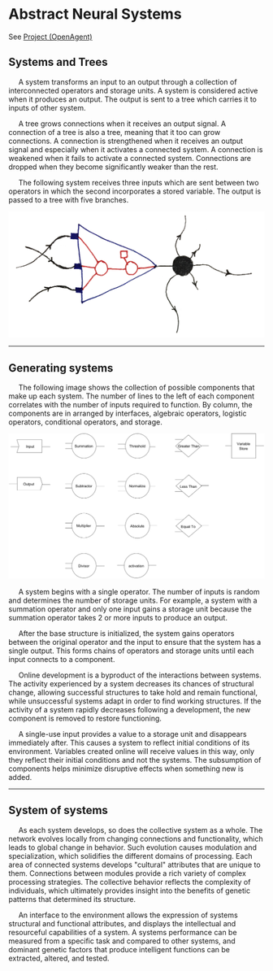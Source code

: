 # Abstract Neural Systems

See [Project (OpenAgent)](https://github.com/CarsonScott/OpenAgent)

## Systems and Trees
&nbsp;&nbsp;&nbsp;&nbsp; A system transforms an input to an output through a collection of interconnected operators and storage units. A system is considered active when it produces an output. The output is sent to a tree which carries it to inputs of other system. 

&nbsp;&nbsp;&nbsp;&nbsp; A tree grows connections when it receives an output signal. A connection of a tree is also a tree, meaning that it too can grow connections. A connection is strengthened when it receives an output signal and especially when it activates a connected system. A connection is weakened when it fails to activate a connected system. Connections are dropped when they become significantly weaker than the rest.

&nbsp;&nbsp;&nbsp;&nbsp; The following system receives three inputs which are sent between two operators in which the second incorporates a stored variable. The output is passed to a tree with five branches.

![System](https://github.com/CarsonScott/abstract-neural-systems/blob/master/System%20and%20Tree.JPG "System and Tree")

***

## Generating systems 
&nbsp;&nbsp;&nbsp;&nbsp; The following image shows the collection of possible components that make up each system. The number of lines to the left of each component correlates with the number of inputs required to function. By column, the components are in arranged by interfaces, algebraic operators, logistic operators, conditional operators, and storage.

![Components](https://github.com/CarsonScott/abstract-neural-systems/blob/master/System%20Component.png "System Components")

&nbsp;&nbsp;&nbsp;&nbsp; A system begins with a single operator. The number of inputs is random and determines the number of storage units. For example, a system with a summation operator and only one input gains a storage unit because the summation operator takes 2 or more inputs to produce an output.

&nbsp;&nbsp;&nbsp;&nbsp; After the base structure is initialized, the system gains operators between the original operator and the input to ensure that the system has a single output. This forms chains of operators and storage units until each input connects to a component. 

&nbsp;&nbsp;&nbsp;&nbsp; Online development is a byproduct of the interactions between systems. The activity experienced by a system decreases its chances of structural change, allowing successful structures to take hold and remain functional, while unsuccessful systems adapt in order to find working structures. If the activity of a system rapidly decreases following a development, the new component is removed to restore functioning.

&nbsp;&nbsp;&nbsp;&nbsp; A single-use input provides a value to a storage unit and disappears immediately after. This causes a system to reflect initial conditions of its environment. Variables created online will receive values in this way, only they reflect their initial conditions and not the systems. The subsumption of components helps minimize disruptive effects when something new is added.

***

## System of systems
&nbsp;&nbsp;&nbsp;&nbsp; As each system develops, so does the collective system as a whole. The network evolves locally from changing connections and functionality, which leads to global change in behavior. Such evolution causes modulation and specialization, which solidifies the different domains of processing. Each area of connected systems develops "cultural" attributes that are unique to them. Connections between modules provide a rich variety of complex processing strategies. The collective behavior reflects the complexity of individuals, which ultimately provides insight into the benefits of genetic patterns that determined its structure.

&nbsp;&nbsp;&nbsp;&nbsp; An interface to the environment allows the expression of systems structural and functional attributes, and displays the intellectual and resourceful capabilities of a system. A systems performance can be measured from a specific task and compared to other systems, and dominant genetic factors that produce intelligent functions can be extracted, altered, and tested.
